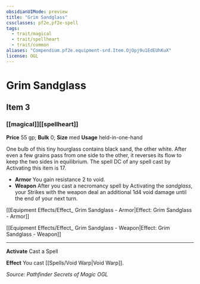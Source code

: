 ```yaml
---
obsidianUIMode: preview
title: "Grim Sandglass"
cssclasses: pf2e,pf2e-spell
tags:
  - trait/magical
  - trait/spellheart
  - trait/common
aliases: "Compendium.pf2e.equipment-srd.Item.OjOpj9u1EdEUhKuX"
license: OGL
---
```

# Grim Sandglass
## Item 3
### [[magical]][[spellheart]]


**Price** 55 gp; 
**Bulk** 0; **Size** med
**Usage** held-in-one-hand

One bulb of this tiny hourglass contains black sand, the other white. After even a few grains pass from one side to the other, it reverses its flow to keep the two sides in equilibrium. The spell DC of any spell cast by Activating this item is 17.

*   **Armor** You gain resistance 2 to void.
*   **Weapon** After you cast a necromancy spell by Activating the _sandglass_, your Strikes with the weapon deal an additional 1d4 void damage until the end of your next turn.

[[Equipment Effects/Effect_ Grim Sandglass - Armor|Effect: Grim Sandglass - Armor]]

[[Equipment Effects/Effect_ Grim Sandglass - Weapon|Effect: Grim Sandglass - Weapon]]

* * *

**Activate** Cast a Spell

**Effect** You cast [[Spells/Void Warp|Void Warp]].

*Source: Pathfinder Secrets of Magic*
*OGL*